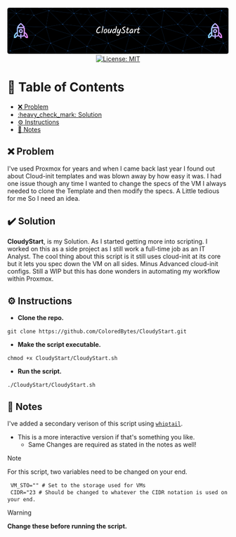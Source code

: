 <p align="center">
  <img src="./assets/github-header-image.png" alt="Header">
  <a href="https://opensource.org/licenses/MIT">
    <img src="https://img.shields.io/badge/License-MIT-yellow.svg" alt="License: MIT">
  </a>
</p>

# :link: Table of Contents

- [:x: Problem](#x-problem)
- [:heavy\_check\_mark: Solution](#heavy_check_mark-solution)
- [:gear: Instructions](#gear-instructions)
- [:memo: Notes](#memo-notes)


## :x: Problem

I've used Proxmox for years and when I came back last year I found out about Cloud-init templates and was blown away by how easy it was. I had one issue though any time I wanted to change the specs of the VM I always needed to clone the Template and then modify the specs. A Little tedious for me So I need an idea. 

## :heavy_check_mark: Solution

**CloudyStart**, is my Solution. As I started getting more into scripting. I worked on this as a side project as I still work a full-time job as an IT Analyst. The cool thing about this script is it still uses cloud-init at its core but it lets you spec down the VM on all sides. Minus Advanced cloud-init configs. Still a WIP but this has done wonders in automating my workflow within Proxmox.

## :gear: Instructions

- **Clone the repo.**
```
git clone https://github.com/ColoredBytes/CloudyStart.git
```


- **Make the script executable.**
 ```
 chmod +x CloudyStart/CloudyStart.sh
 ```

- **Run the script.**
 ```
 ./CloudyStart/CloudyStart.sh
```

## :memo: Notes

I've added a secondary verison of this script using [`whiptail`](CloudyStart-whiptail.sh).

- This is a more interactive version if that's something you like.
    -  Same Changes are required as stated in the notes as well!


> [!NOTE]
> For this script, two variables need to be changed on your end.<br>
```
 VM_STO="" # Set to the storage used for VMs
 CIDR="23 # Should be changed to whatever the CIDR notation is used on your end. 
```
> [!WARNING]
> **Change these before running the script.**
